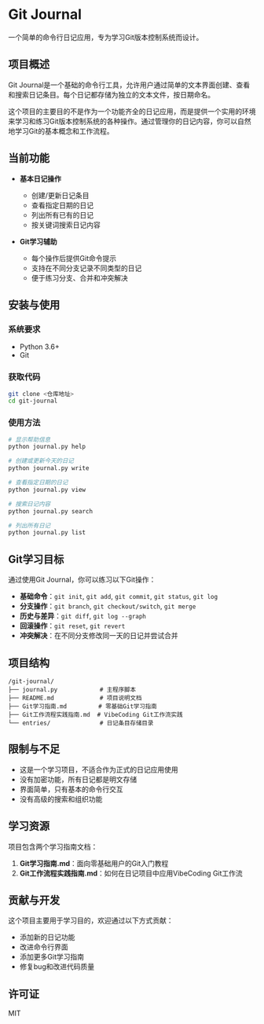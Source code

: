 # Git Journal

一个简单的命令行日记应用，专为学习Git版本控制系统而设计。

## 项目概述

Git Journal是一个基础的命令行工具，允许用户通过简单的文本界面创建、查看和搜索日记条目。每个日记都存储为独立的文本文件，按日期命名。

这个项目的主要目的不是作为一个功能齐全的日记应用，而是提供一个实用的环境来学习和练习Git版本控制系统的各种操作。通过管理你的日记内容，你可以自然地学习Git的基本概念和工作流程。

## 当前功能

- **基本日记操作**
  - 创建/更新日记条目
  - 查看指定日期的日记
  - 列出所有已有的日记
  - 按关键词搜索日记内容

- **Git学习辅助**
  - 每个操作后提供Git命令提示
  - 支持在不同分支记录不同类型的日记
  - 便于练习分支、合并和冲突解决

## 安装与使用

### 系统要求

- Python 3.6+
- Git

### 获取代码

```bash
git clone <仓库地址>
cd git-journal
```

### 使用方法

```bash
# 显示帮助信息
python journal.py help

# 创建或更新今天的日记
python journal.py write

# 查看指定日期的日记
python journal.py view

# 搜索日记内容
python journal.py search

# 列出所有日记
python journal.py list
```

## Git学习目标

通过使用Git Journal，你可以练习以下Git操作：

- **基础命令**：`git init`, `git add`, `git commit`, `git status`, `git log`
- **分支操作**：`git branch`, `git checkout/switch`, `git merge`
- **历史与差异**：`git diff`, `git log --graph`
- **回滚操作**：`git reset`, `git revert`
- **冲突解决**：在不同分支修改同一天的日记并尝试合并

## 项目结构

```
/git-journal/
├── journal.py            # 主程序脚本
├── README.md             # 项目说明文档
├── Git学习指南.md         # 零基础Git学习指南
├── Git工作流程实践指南.md  # VibeCoding Git工作流实践
└── entries/              # 日记条目存储目录
```

## 限制与不足

- 这是一个学习项目，不适合作为正式的日记应用使用
- 没有加密功能，所有日记都是明文存储
- 界面简单，只有基本的命令行交互
- 没有高级的搜索和组织功能

## 学习资源

项目包含两个学习指南文档：

1. **Git学习指南.md**：面向零基础用户的Git入门教程
2. **Git工作流程实践指南.md**：如何在日记项目中应用VibeCoding Git工作流

## 贡献与开发

这个项目主要用于学习目的，欢迎通过以下方式贡献：

- 添加新的日记功能
- 改进命令行界面
- 添加更多Git学习指南
- 修复bug和改进代码质量

## 许可证

MIT 